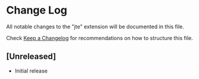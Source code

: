 # Change Log

All notable changes to the "jte" extension will be documented in this file.

Check [Keep a Changelog](http://keepachangelog.com/) for recommendations on how to structure this file.

## [Unreleased]

- Initial release